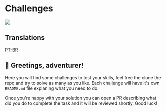 # Challenges
<img src='https://picstatio.com/large/a1c9cf/wizard-dragon-fight-art.jpg' />

## Translations
[PT-BR](https://github.com/backend-stuff/challenges/blob/main/README-PTBR.md)

## 👋 Greetings, adventurer!
Here you will find some challenges to test your skills, feel free the clone the repo and try to solve as many as you like.
Each challenge will have it's own `README.md` file explaning what you need to do.

Once you're happy with your solution you can open a PR describing what did you do to complete the task and it will be reviewed shortly. Good luck!
